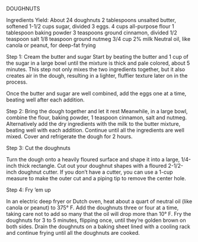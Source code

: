 DOUGHNUTS

Ingredients
Yield: About 24 doughnuts
2 tablespoons unsalted butter, softened
1-1/2 cups sugar, divided
3 eggs.
4 cups all-purpose flour
1 tablespoon baking powder
3 teaspoons ground cinnamon, divided
1/2 teaspoon salt
1/8 teaspoon ground nutmeg
3/4 cup 2% milk
Neutral oil, like canola or peanut, for deep-fat frying

Step 1: Cream the butter and sugar
Start by beating the butter and 1 cup of the sugar in a large bowl until the mixture is thick and pale colored, about 5 minutes. This step not only mixes the two ingredients together, but it also creates air in the dough, resulting in a lighter, fluffier texture later on in the process.

Once the butter and sugar are well combined, add the eggs one at a time, beating well after each addition.

Step 2: Bring the dough together and let it rest
Meanwhile, in a large bowl, combine the flour, baking powder, 1 teaspoon cinnamon, salt and nutmeg. Alternatively add the dry ingredients with the milk to the butter mixture, beating well with each addition. Continue until all the ingredients are well mixed. Cover and refrigerate the dough for 2 hours.

Step 3: Cut the doughnuts

Turn the dough onto a heavily floured surface and shape it into a large, 1/4-inch thick rectangle. Cut out your doughnut shapes with a floured 2-1/2-inch doughnut cutter. If you don’t have a cutter, you can use a 1-cup measure to make the outer cut and a piping tip to remove the center hole.

Step 4: Fry ’em up

In an electric deep fryer or Dutch oven, heat about a quart of neutral oil (like canola or peanut) to 375° F. Add the doughnuts three or four at a time, taking care not to add so many that the oil will drop more than 10° F. Fry the doughnuts for 3 to 5 minutes, flipping once, until they’re golden brown on both sides. Drain the doughnuts on a baking sheet lined with a cooling rack and continue frying until all the doughnuts are cooked.